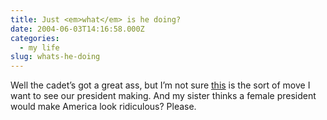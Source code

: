 ```yaml
---
title: Just <em>what</em> is he doing?
date: 2004-06-03T14:16:58.000Z
categories:
  - my life
slug: whats-he-doing
---
```

Well the cadet’s got a great ass, but I’m not sure [this][1]  is the sort of move I want to see our president making. And my sister thinks a female president would make America look ridiculous? Please.



 [1]: http://news.yahoo.com/news?tmpl=story2&u=/040602/photos_pl/mdf585231&e=3&ncid=1778
